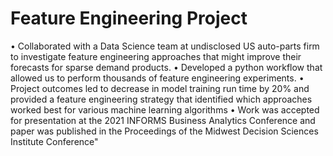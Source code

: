 # Feature Engineering Project

• Collaborated with a Data Science team at undisclosed US auto-parts firm to investigate feature engineering approaches that might improve their forecasts for sparse demand products.
• Developed a python workflow that allowed us to perform thousands of feature engineering experiments.
• Project outcomes led to decrease in model training run time by 20% and provided a feature engineering strategy that identified which approaches worked best for various machine learning algorithms
• Work was accepted for presentation at the 2021 INFORMS Business Analytics Conference and paper was published in the Proceedings of the Midwest Decision Sciences Institute Conference"

